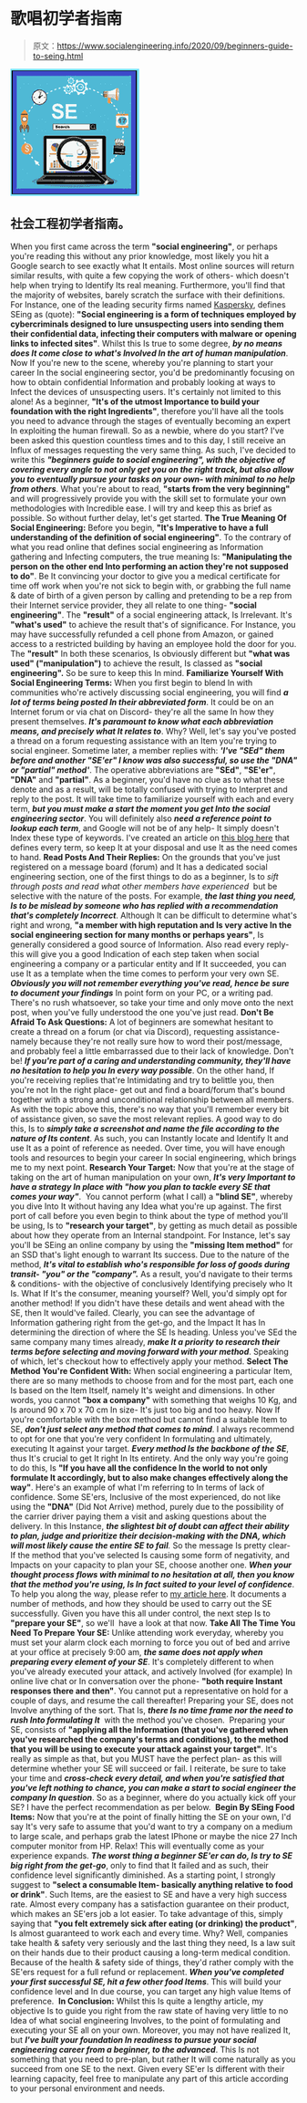 # 歌唱初学者指南

> 原文：<https://www.socialengineering.info/2020/09/beginners-guide-to-seing.html>

[![](img/3afa9eda939ab949d91e33bf62a1a146.png)](https://1.bp.blogspot.com/-InrP4R4AkOs/X1M2cPpbT0I/AAAAAAAAKz8/e2VvSK6kWqMP3q5mQ2tt-QlbRxLoVJ3IQCLcBGAsYHQ/s1600/Social%2BEnginering%2BBeginners%2BGuide.%2Bwww.socialengineers.net.jpg)

## **社会工程初学者指南。**

When you first came across the term **"social engineering"**, or perhaps you're reading this without any prior knowledge, most likely you hit a Google search to see exactly what It entails. Most online sources will return similar results, with quite a few copying the work of others- which doesn't help when trying to Identify Its real meaning. Furthermore, you'll find that the majority of websites, barely scratch the surface with their definitions. For Instance, one of the leading security firms named [Kaspersky](https://www.kaspersky.com.au/resource-center/definitions/what-is-social-engineering), defines SEing as (quote): **"Social engineering is a form of techniques employed by cybercriminals designed to lure unsuspecting users into sending them their confidential data, infecting their computers with malware or opening links to infected sites"**.
  Whilst this Is true to some degree, ***by no means does It come close to what's Involved In the art of human manipulation***. Now If you're new to the scene, whereby you're planning to start your career In the social engineering sector, you'd be predominantly focusing on how to obtain confidential Information and probably looking at ways to Infect the devices of unsuspecting users. It's certainly not limited to this alone! As a beginner, **"It's of the utmost Importance to build your foundation with the right Ingredients"**, therefore you'll have all the tools you need to advance through the stages of eventually becoming an expert In exploiting the human firewall.
  So as a newbie, where do you start? I've been asked this question countless times and to this day, I still receive an Influx of messages requesting the very same thing. As such, I've decided to write this ***"beginners guide to social engineering", with the objective of covering every angle to not only get you on the right track, but also allow you to eventually pursue your tasks on your own- with minimal to no help from others***. What you're about to read, **"starts from the very beginning"** and will progressively provide you with the skill set to formulate your own methodologies with Incredible ease. I will try and keep this as brief as possible. So without further delay, let's get started.
  **The True Meaning Of Social Engineering:**
  Before you begin, **"It's Imperative to have a full understanding of the definition of social engineering"**. To the contrary of what you read online that defines social engineering as Information gathering and Infecting computers, the true meaning Is: **"Manipulating the person on the other end Into performing an action they're not supposed to do"**. Be It convincing your doctor to give you a medical certificate for time off work when you're not sick to begin with, or grabbing the full name & date of birth of a given person by calling and pretending to be a rep from their Internet service provider, they all relate to one thing- **"social engineering"**.
  The **"result"** of a social engineering attack, Is Irrelevant. It's **"what's used"** to achieve the result that's of significance. For Instance, you may have successfully refunded a cell phone from Amazon, or gained access to a restricted building by having an employee hold the door for you. The **"result"** In both these scenarios, Is obviously different but **"what was used" ("manipulation")** to achieve the result, Is classed as **"social engineering".** So be sure to keep this In mind.
  **Familiarize Yourself With Social Engineering Terms:**
  When you first begin to blend In with communities who're actively discussing social engineering, you will find ***a lot of terms being posted In their abbreviated form***. It could be on an Internet forum or via chat on Discord- they're all the same In how they present themselves. ***It's paramount to know what each abbreviation means, and precisely what It relates to***. Why? Well, let's say you've posted a thread on a forum requesting assistance with an Item you're trying to social engineer. Sometime later, a member replies with: ***'I've "SEd" them before and another "SE'er" I know was also successful, so use the "DNA" or "partial" method'***.
  The operative abbreviations are **"SEd"**, **"SE'er"**, **"DNA"** and **"partial"**. As a beginner, you'd have no clue as to what these denote and as a result, will be totally confused with trying to Interpret and reply to the post. It will take time to familiarize yourself with each and every term, ***but you must make a start the moment you get Into the social engineering sector***. You will definitely also ***need a reference point to lookup each term***, and Google will not be of any help- It simply doesn't Index these type of keywords. I've created an article on [this blog here](https://www.socialengineers.net/2020/07/seing-encyclopedia.html) that defines every term, so keep It at your disposal and use It as the need comes to hand.
  **Read Posts And Their Replies:**
  On the grounds that you've just registered on a message board (forum) and It has a dedicated social engineering section, one of the first things to do as a beginner, Is to *sift through posts and read what other members have experienced*  but be selective with the nature of the posts. For example, ***the last thing you need, Is to be mislead by someone who has replied with a recommendation that's completely Incorrect***. Although It can be difficult to determine what's right and wrong, **"a member with high reputation and Is very active In the social engineering section for many months or perhaps years"**, Is generally considered a good source of Information.
  Also read every reply- this will give you a good Indication of each step taken when social engineering a company or a particular entity and If It succeeded, you can use It as a template when the time comes to perform your very own SE. ***Obviously you will not remember everything you've read, hence be sure to document your findings*** In point form on your PC, or a writing pad. There's no rush whatsoever, so take your time and only move onto the next post, when you've fully understood the one you've just read.
  **Don't Be Afraid To Ask Questions:**
  A lot of beginners are somewhat hesitant to create a thread on a forum (or chat via Discord), requesting assistance- namely because they're not really sure how to word their post/message, and probably feel a little embarrassed due to their lack of knowledge. Don't be! ***If you're part of a caring and understanding community, they'll have no hesitation to help you In every way possible***. On the other hand, If you're receiving replies that're Intimidating and try to belittle you, then you're not In the right place- get out and find a board/forum that's bound together with a strong and unconditional relationship between all members.
  As with the topic above this, there's no way that you'll remember every bit of assistance given, so save the most relevant replies. A good way to do this, Is to ***simply take a screenshot and name the file according to the nature of Its content***. As such, you can Instantly locate and Identify It and use It as a point of reference as needed. Over time, you will have enough tools and resources to begin your career In social engineering, which brings me to my next point.
  **Research Your Target:**
  Now that you're at the stage of taking on the art of human manipulation on your own, ***It's very Important to have a strategy In place with "how you plan to tackle every SE that comes your way"***.  You cannot perform (what I call) a **"blind SE"**, whereby you dive Into It without having any Idea what you're up against. The first port of call before you even begin to think about the type of method you'll be using, Is to **"research your target"**, by getting as much detail as possible about how they operate from an Internal standpoint.
  For Instance, let's say you'll be SEing an online company by using the **"missing Item method"** for an SSD that's light enough to warrant Its success. Due to the nature of the method, ***It's vital to establish who's responsible for loss of goods during transit- "you" or the "company".*** As a result, you'd navigate to their terms & conditions- with the objective of conclusively Identifying precisely who It Is. What If It's the consumer, meaning yourself? Well, you'd simply opt for another method!
  If you didn't have these details and went ahead with the SE, then It would've failed. Clearly, you can see the advantage of Information gathering right from the get-go, and the Impact It has In determining the direction of where the SE Is heading. Unless you've SEd the same company many times already, ***make It a priority to research their terms before selecting and moving forward with your method***. Speaking of which, let's checkout how to effectively apply your method.
  **Select The Method You're Confident With:**
  When social engineering a particular Item, there are so many methods to choose from and for the most part, each one Is based on the Item Itself, namely It's weight and dimensions. In other words, you cannot **"box a company"** with something that weighs 10 Kg, and Is around 90 x 70 x 70 cm In size- It's just too big and too heavy. Now If you're comfortable with the box method but cannot find a suitable Item to SE, ***don't just select any method that comes to mind***. I always recommend to opt for one that you're very confident In formulating and ultimately, executing It against your target.
  ***Every method Is the backbone of the SE***, thus It's crucial to get It right In Its entirety. And the only way you're going to do this, Is **"If you have all the confidence In the world to not only formulate It accordingly, but to also make changes effectively along the way"**. Here's an example of what I'm referring to In terms of lack of confidence. Some SE'ers, Inclusive of the most experienced, do not like using the **"DNA"** (Did Not Arrive) method, purely due to the possibility of the carrier driver paying them a visit and asking questions about the delivery. In this Instance, ***the slightest bit of doubt can affect their ability to plan, judge and prioritize their decision-making with the DNA, which will most likely cause the entire SE to fail**.*
So the message Is pretty clear- If the method that you've selected Is causing some form of negativity, and Impacts on your capacity to plan your SE, choose another one. ***When your thought process flows with minimal to no hesitation at all, then you know that the method you're using, Is In fact suited to your level of confidence***. To help you along the way, please refer to [my article here](https://www.socialengineers.net/2020/07/choose-right-method.html). It documents a number of methods, and how they should be used to carry out the SE successfully. Given you have this all under control, the next step Is to **"prepare your SE"**, so we'll  have a look at that now.
  **Take All The Time You Need To Prepare Your SE:**
  Unlike attending work everyday, whereby you must set your alarm clock each morning to force you out of bed and arrive at your office at precisely 9:00 am, ***the same does not apply when preparing every element of your SE***. It's completely different to when you've already executed your attack, and actively Involved (for example) In online live chat or In conversation over the phone- **"both require Instant responses there and then"**. You cannot put a representative on hold for a couple of days, and resume the call thereafter! Preparing your SE, does not Involve anything of the sort. That Is, ***there Is no time frame nor the need to rush Into formulating It***  with the method you've chosen. 
  Preparing your SE, consists of **"applying all the Information (that you've gathered when you've researched the company's terms and conditions), to the method that you will be using to execute your attack against your target"**. It's really as simple as that, but you MUST have the perfect plan- as this will determine whether your SE will succeed or fail. I reiterate, be sure to take your time and ***cross-check every detail, and when you're satisfied that you've left nothing to chance, you can make a start to social engineer the company In question***. So as a beginner, where do you actually kick off your SE? I have the perfect recommendation as per below. 
  **Begin By SEing Food Items:**
  Now that you're at the point of finally hitting the SE on your own, I'd say It's very safe to assume that you'd want to try a company on a medium to large scale, and perhaps grab the latest IPhone or maybe the nice 27 Inch computer monitor from HP. Relax! This will eventually come as your experience expands. ***The worst thing a beginner SE'er can do, Is try to SE big right from the get-go***, only to find that It failed and as such, their confidence level significantly diminished. As a starting point, I strongly suggest to **"select a consumable Item- basically anything relative to food or drink"**. Such Items, are the easiest to SE and have a very high success rate.
  Almost every company has a satisfaction guarantee on their product, which makes an SE'ers job a lot easier. To take advantage of this, simply saying that **"you felt extremely sick after eating (or drinking) the product"**, Is almost guaranteed to work each and every time. Why? Well, companies take health & safety very seriously and the last thing they need, Is a law suit on their hands due to their product causing a long-term medical condition. Because of the health & safety side of things, they'd rather comply with the SE'ers request for a full refund or replacement. ***When you've completed your first successful SE, hit a few other food Items***. This will build your confidence level and In due course, you can target any high value Items of preference. 
  **In Conclusion:**
  Whilst this Is quite a lengthy article, my objective Is to guide you right from the raw state of having very little to no Idea of what social engineering Involves, to the point of formulating and executing your SE all on your own. Moreover, you may not have realized It, but ***I've built your foundation In readiness to pursue your social engineering career from a beginner, to the advanced***. This Is not something that you need to pre-plan, but rather It will come naturally as you succeed from one SE to the next. Given every SE'er Is different with their learning capacity, feel free to manipulate any part of this article according to your personal environment and needs.